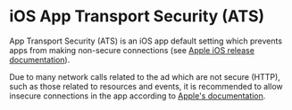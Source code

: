# iOS App Transport Security (ATS)

App Transport Security (ATS) is an iOS app default setting which prevents apps from making non-secure connections (see [Apple iOS release documentation](https://developer.apple.com/library/content/releasenotes/General/WhatsNewIniOS/Articles/iOS9.html)).

Due to many network calls related to the ad which are not secure (HTTP), such as those related to resources and events, it is recommended to allow insecure connections in the app according to [Apple's documentation](https://developer.apple.com/documentation/bundleresources/information_property_list/nsapptransportsecurity).
